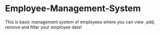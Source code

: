 # Employee-Management-System
This is basic management system of employees where you can view ,add, remove and filter your employee data!

